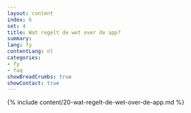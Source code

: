 ```yaml
---
layout: content
index: 6
set: 4
title: Wat regelt de wet over de app?
summary: 
lang: fy
contentLang: nl
categories:
- fy
- faq
showBreadCrumbs: true
showContact: true
---
```

{% include content/20-wat-regelt-de-wet-over-de-app.md %}
